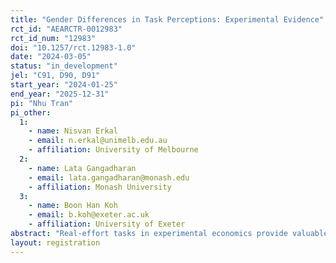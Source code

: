 ```yaml
---
title: "Gender Differences in Task Perceptions: Experimental Evidence"
rct_id: "AEARCTR-0012983"
rct_id_num: "12983"
doi: "10.1257/rct.12983-1.0"
date: "2024-03-05"
status: "in_development"
jel: "C91, D90, D91"
start_year: "2024-01-25"
end_year: "2025-12-31"
pi: "Nhu Tran"
pi_other:
  1:
    - name: Nisvan Erkal
    - email: n.erkal@unimelb.edu.au
    - affiliation: University of Melbourne
  2:
    - name: Lata Gangadharan
    - email: lata.gangadharan@monash.edu
    - affiliation: Monash University
  3:
    - name: Boon Han Koh
    - email: b.koh@exeter.ac.uk
    - affiliation: University of Exeter
abstract: "Real-effort tasks in experimental economics provide valuable insights into labor market outcomes by mimicking real-world work dynamics. Gender experiments often use these tasks to explore biases and differences in task performance, confidence, and competition entry. However, previous research indicates that gender performance variations may be influenced by task perceptions, especially those seen as favoring a particular gender. This study examines the influence of gender stereotypes on task performance perceptions, beliefs, and misperceptions. Using five commonly real-effort tasks, we analyze how individuals assess their own performance, interpret task gender associations, and adhere to social norms regarding gender-based task performance. Our analysis plan includes outcome variables such as task performance, beliefs about performance, task perceptions, social norms, and misperceptions. We hypothesize gender differences in performance, beliefs, perceptions, and confidence, influenced by task gender congruence and societal expectations."
layout: registration
---
```


